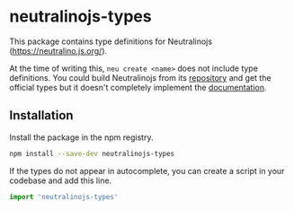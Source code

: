 # neutralinojs-types

This package contains type definitions for Neutralinojs (https://neutralino.js.org/).

At the time of writing this, `neu create <name>` does not include type definitions. You could build Neutralinojs from its [repository](https://github.com/neutralinojs/neutralinojs) and get the official types but it doesn't completely implement the [documentation](https://neutralino.js.org/docs/api/overview).

## Installation

Install the package in the npm registry.

```bash
npm install --save-dev neutralinojs-types
```

If the types do not appear in autocomplete, you can create a script in your codebase and add this line.
```ts
import 'neutralinojs-types'
```